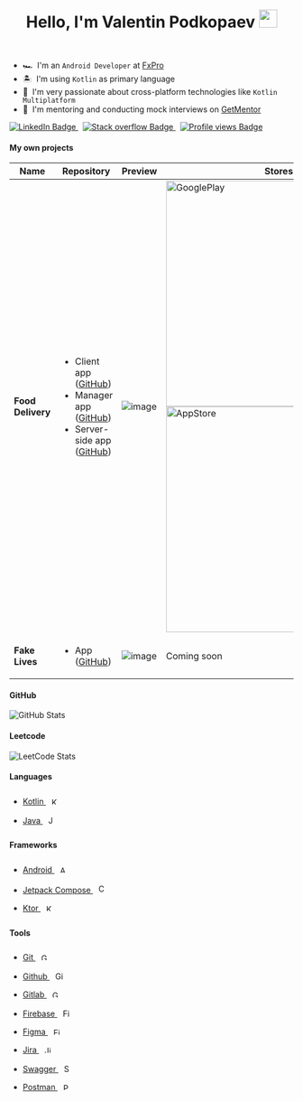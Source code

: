
<h1 align="center">Hello, I'm Valentin Podkopaev 
  <img src="https://www.pngplay.com/wp-content/uploads/9/Android-Transparent-Free-PNG.png" width="32"/>
</h1>

<br>

- 🏎 &nbsp;I'm an `Android Developer` at [FxPro](https://www.fxpro.com/) 
- 🏝 &nbsp;I'm using `Kotlin` as primary language
- 🤖 &nbsp;I'm very passionate about cross-platform technologies like `Kotlin Multiplatform`
- 🥸 &nbsp;I'm mentoring and conducting mock interviews on [GetMentor](https://getmentor.dev/mentor/valentin-podkopaev-1744)

<a href="https://www.linkedin.com/in/maxastin/">
  <img src="https://img.shields.io/badge/LinkedIn-blue?style=for-the-badge&logo=linkedin&logoColor=white" alt="LinkedIn Badge"/>
</a>
&nbsp;
<a href="https://stackoverflow.com/users/11720338/maxastin">
  <img src="https://img.shields.io/badge/Stack%20Overflow-F48024?style=for-the-badge&logo=stackoverflow&logoColor=white" alt="Stack overflow Badge"/>
</a>
&nbsp;
<a href="https://github.com/MaxAstin">
  <img src="https://komarev.com/ghpvc/?username=MaxAstin&style=for-the-badge&color=blue" alt="Profile views Badge"/>
</a>

#### My own projects
| Name    | Repository | Preview | Stores |
| -------- | ------- | ------- | ------- |
| **Food Delivery** | <ul> <li>Client app ([GitHub](https://github.com/xidealo/PapaKarlo))</li> <li>Manager app ([GitHub](https://github.com/xidealo/FoodDeliveryAdmin))</li> <li>Server-side app ([GitHub](https://github.com/MaxAstin/FoodDeliveryApi_v2))</li> </ul> | ![image](https://github.com/user-attachments/assets/75b2dcea-a1aa-4699-9d3a-4b66bd3a77d8) | <a href="https://play.google.com/store/apps/details?id=com.bunbeuaty.papakarlo"><img src="https://upload.wikimedia.org/wikipedia/commons/thumb/7/78/Google_Play_Store_badge_EN.svg/2560px-Google_Play_Store_badge_EN.svg.png" alt="GooglePlay" width="400px"/></a> <br> <a href="https://apps.apple.com/ru/app/%D0%BF%D0%B0%D0%BF%D0%B0-%D0%BA%D0%B0%D1%80%D0%BB%D0%BE/id6443966083"><img src="https://upload.wikimedia.org/wikipedia/commons/thumb/3/3c/Download_on_the_App_Store_Badge.svg/2560px-Download_on_the_App_Store_Badge.svg.png" alt="AppStore" width="400px"/></a> |
| **Fake Lives** | <ul> <li>App ([GitHub](https://github.com/MaxAstin/Like-Live))</li> </ul> | ![image](https://github.com/user-attachments/assets/bd93d393-7709-4c7f-bf27-a20ee6d9eb94) | Coming soon |

#### GitHub
![GitHub Stats](https://github-readme-stats-sigma-five.vercel.app/api?username=MaxAstin&show_icons=true&theme=tokyonight&count_private=true)

#### Leetcode
![LeetCode Stats](https://leetcard.jacoblin.cool/max_astin?theme=dark&font=Baloo%202&ext=activity)


#### Languages 
 - <a href="https://kotlinlang.org/">Kotlin  <img style="margin: 10px" src="https://upload.wikimedia.org/wikipedia/commons/thumb/0/06/Kotlin_Icon.svg/2048px-Kotlin_Icon.svg.png" alt="Kotlin" height="12" /></a>  
 - <a href="https://www.java.com/">Java  <img style="margin: 10px" src="https://cdn-icons-png.flaticon.com/512/226/226777.png" alt="Java" height="14" /></a>  

#### Frameworks 
 - <a href="https://developer.android.com/">Android <img style="margin: 10px" src="https://www.pngplay.com/wp-content/uploads/9/Android-Transparent-Free-PNG.png" alt="Android" height="12" /></a>
 - <a href="https://developer.android.com/jetpack/compose">Jetpack Compose <img style="margin: 10px" src="https://3.bp.blogspot.com/-VVp3WvJvl84/X0Vu6EjYqDI/AAAAAAAAPjU/ZOMKiUlgfg8ok8DY8Hc-ocOvGdB0z86AgCLcBGAsYHQ/s1600/jetpack%2Bcompose%2Bicon_RGB.png" alt="Compose" height="16" /></a>
 - <a href="https://github.com/ktorio/ktor">Ktor <img style="margin: 10px" src="https://avatars.githubusercontent.com/u/28214161?s=280&v=4" alt="Ktor" height="12" /></a> 

#### Tools
- <a href="https://git-scm.com/">Git <img style="margin: 10px" src="https://git-scm.com/images/logos/downloads/Git-Icon-1788C.png" alt="Git" height="12" /></a>
- <a href="https://github.com/">Github <img style="margin: 10px" src="https://github.githubassets.com/pinned-octocat.svg" alt="Github" height="14"/></a>
- <a href="https://about.gitlab.com/">Gitlab <img style="margin: 10px" src="https://cdn.worldvectorlogo.com/logos/gitlab-3.svg" alt="Gitlab" height="12" /></a>
- <a href="https://firebase.google.com/">Firebase <img style="margin: 10px" src="https://img.icons8.com/color/512/firebase.png" alt="Firebase" height="14" /></a>
- <a href="https://www.figma.com">Figma <img style="margin: 10px" src="https://cdn.freebiesupply.com/logos/large/2x/figma-1-logo-png-transparent.png" alt="Figma" height="12" /></a>
- <a href="https://www.atlassian.com/software/jira">Jira <img style="margin: 10px" src="https://seeklogo.com/images/J/jira-logo-FD39F795A7-seeklogo.com.png" alt="Jira" height="12" /></a>
- <a href="https://swagger.io/">Swagger <img style="margin: 10px" src="https://upload.wikimedia.org/wikipedia/commons/a/ab/Swagger-logo.png" alt="Swagger" height="14" /></a>
- <a href="https://www.postman.com/">Postman <img style="margin: 10px" src="https://www.postman.com/_ar-assets/images/favicon-1-16.png" alt="Postman" height="12" /></a>
